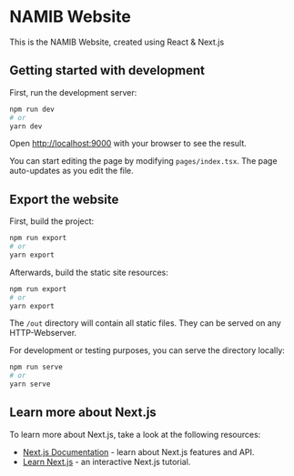 # NAMIB Website
This is the NAMIB Website, created using React & Next.js

## Getting started with development

First, run the development server:

```bash
npm run dev
# or
yarn dev
```

Open [http://localhost:9000](http://localhost:9000) with your browser to see the result.

You can start editing the page by modifying `pages/index.tsx`. The page auto-updates as you edit the file.

## Export the website

First, build the project:

```bash
npm run export
# or
yarn export
```

Afterwards, build the static site resources: 

```bash
npm run export
# or
yarn export
```

The ``/out`` directory will contain all static files. They can be served on any HTTP-Webserver.

For development or testing purposes, you can serve the directory locally:

```bash
npm run serve
# or
yarn serve
```

## Learn more about Next.js

To learn more about Next.js, take a look at the following resources:

- [Next.js Documentation](https://nextjs.org/docs) - learn about Next.js features and API.
- [Learn Next.js](https://nextjs.org/learn) - an interactive Next.js tutorial.
